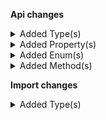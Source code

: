 **Api changes**

<details>
<summary>Added Type(s)</summary>

- added type `ApprovalRuleSetCustomFieldAction`
- added type `ApprovalRuleSetCustomTypeAction`
</details>


<details>
<summary>Added Property(s)</summary>

- added property `custom` to type `ApprovalRule`
- added property `source` to type `EventBridgeDestination`
</details>


<details>
<summary>Added Enum(s)</summary>

- added enum `approval-rule` to type `CustomFieldReferenceValue`
- added enum `approval-rule` to type `ResourceTypeId`
</details>


<details>
<summary>Added Method(s)</summary>

- added method `apiRoot.withProjectKey().productTailoring().head()`
</details>

**Import changes**

<details>
<summary>Added Type(s)</summary>

- added type `NewMasterVariantAdditionNotAllowedError`
</details>

